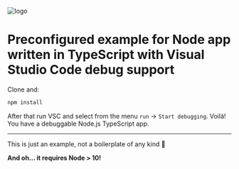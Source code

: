 ![logo](https://realhe.ro/img/logo.svg "Realhe.ro")

# Preconfigured example for Node app written in TypeScript with Visual Studio Code debug support

Clone and:

```bash
npm install
```

After that run VSC and select from the menu `run` → `Start debugging`. Voilà! You have a debuggable Node.js TypeScript app.

___

This is just an example, not a boilerplate of any kind 🙂

__And oh... it requires Node > 10!__